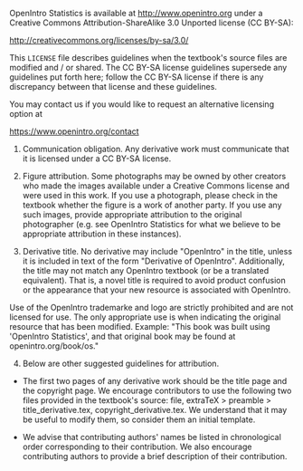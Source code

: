 
OpenIntro Statistics is available at http://www.openintro.org under a Creative Commons Attribution-ShareAlike 3.0 Unported license (CC BY-SA):

http://creativecommons.org/licenses/by-sa/3.0/

This `LICENSE` file describes guidelines when the textbook's source files are modified and / or shared. The CC BY-SA license guidelines supersede any guidelines put forth here; follow the CC BY-SA license if there is any discrepancy between that license and these guidelines.

You may contact us if you would like to request an alternative licensing option at

https://www.openintro.org/contact

1. Communication obligation. Any derivative work must communicate that it is licensed under a CC BY-SA license.

2. Figure attribution. Some photographs may be owned by other creators who made the images available under a Creative Commons license and were used in this work. If you use a photograph, please check in the textbook whether the figure is a work of another party. If you use any such images, provide appropriate attribution to the original photographer (e.g. see OpenIntro Statistics for what we believe to be appropriate attribution in these instances).

3. Derivative title. No derivative may include "OpenIntro" in the title, unless it is included in text of the form "Derivative of OpenIntro". Additionally, the title may not match any OpenIntro textbook (or be a translated equivalent). That is, a novel title is required to avoid product confusion or the appearance that your new resource is associated with OpenIntro.

Use of the OpenIntro trademarke and logo are strictly prohibited and are not licensed for use. The only appropriate use is when indicating the original resource that has been modified. Example: "This book was built using 'OpenIntro Statistics', and that original book may be found at openintro.org/book/os."

4. Below are other suggested guidelines for attribution.

- The first two pages of any derivative work should be the title page and the copyright page. We encourage contributors to use the following two files provided in the textbook's source: file, extraTeX > preamble > title_derivative.tex, copyright_derivative.tex. We understand that it may be useful to modify them, so consider them an initial template.

- We advise that contributing authors' names be listed in chronological order corresponding to their contribution. We also encourage contributing authors to provide a brief description of their contribution.
